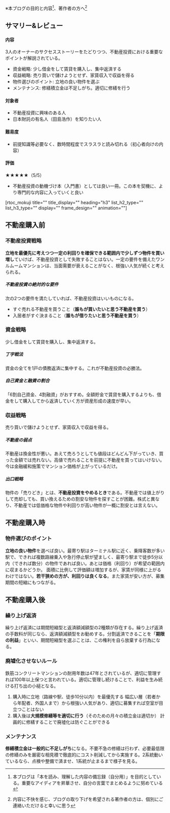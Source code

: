 ※本ブログの目的と内容[^1]、著作者の方へ[^2]
[^1]: 本ブログは「本を読み、理解した内容の備忘録（自分用）」を目的としている。重要なアイディアを昇華させ、自分の言葉でまとめるように努めている
[^2]: 内容に不快を感じ、ブログの取り下げを希望される著作者の方は、個別にご連絡いただけると幸いに思う

## サマリー&レビュー
#### 内容
3人のオーナーのサクセスストーリーをたどりつつ、不動産投資における重要なポイントが解説されている。
- 資金戦略: 少し借金をして賃貸を購入し、集中返済する
- 収益戦略: 売り買いで儲けようとせず、家賃収入で収益を得る
- 物件選びのポイント: 立地の良い物件を選ぶ
- メンテナンス: 修繕積立金は不足しがち。適切に修繕を行う

#### 対象者
- 不動産投資に興味のある人
- 日本財託の有名人（田島浩作）を知りたい人

#### 難易度
- 前提知識等必要なく、数時間程度でスラスラと読み切れる（初心者向けの内容）

#### 評価
★★★★★（5/5）
- 不動産投資の動機づけ本（入門書）としては良い一冊。この本を契機に、より専門的な内容に入っていくと良い


[rtoc_mokuji title="" title_display="" heading="h3" list_h2_type="" list_h3_type="" display="" frame_design="" animation=""]


## 不動産購入前
### 不動産投資戦略
**立地を最優先に考えつつ一定の利回りを確保できる範囲内で少しずつ物件を買い増し**ていけば、不動産投資として失敗することはない。一定の要件を備えたワンルムームマンションは、当面需要が衰えることがなく、根強い人気が続くと考えられる。
##### 不動産投資の絶対的な要件
次の2つの要件を満たしていれば、不動産投資はいいものになる。
- すぐ売れる不動産を買うこと（**誰もが買いたいと思う不動産を買う**）
- 入居者がすぐ決まること（**誰もが借りたいと思う不動産を買う**）

### 資金戦略
少し借金をして賃貸を購入し、集中返済する。
##### 丁字戦法
資金の全てを1戸の債務返済に集中する。これが不動産投資の必勝法。
##### 自己資金と融資の割合
「6割自己資金、4割融資」がおすすめ。全額貯金で賃貸を購入するよりも、借金をして購入してから返済していく方が資産形成の速度が早い。

### 収益戦略
売り買いで儲けようとせず、家賃収入で収益を得る。
##### 不動産の弱点
不動産は換金性が悪い。あえて売ろうとしても値段はどんどん下がっていき、買った金額では売れない。高値で売れることを前提に不動産を買ってはいけない。今は金融緩和施策でマンション価格が上がっているだけ。
##### 出口戦略
物件の「売りどき」とは、**不動産投資をやめるとき**である。不動産では値上がりして売却しても、買い換えるための割安な物件を探すことが困難。株式と異なり、不動産では低価格な物件や利回りが高い物件が一概に割安とは言えない。


## 不動産購入時
### 物件選びのポイント
**立地の良い物件**を選べば良い。最寄り駅はターミナル駅に近く、乗降客数が多い駅で、できれば複数路線乗入や急行停止駅が望ましく、最寄り駅まで徒歩5分以内（できれば数分）の物件であれば良い。あとは価格（利回り）が希望の範囲内に収まるかどうか。
面積に比例して評価額は増加するが、家賃が同様に上がるわけではない。**若干狭めの方が、利回りは良くなる**。また家賃が安い方が、募集期間の短縮にもつながる。


## 不動産購入後
### 繰り上げ返済
繰り上げ返済には期間短縮型と返済額減額型の2種類が存在する。繰り上げ返済の手数料が同じなら、返済額減額型をお勧めする。分割返済できることを「**期限の利益**」といい、期間短縮型を選ぶことは、この権利を自ら放棄する行為になる。

### 廃墟化させないルール
鉄筋コンクリートマンションの耐用年数は47年とされているが、適切に管理すれば100年以上保つと言われている。適切に管理し続けることで、利益を生み続ける打ち出の小槌となる。
1. 購入時に立地（路線や駅、徒歩10分以内）を最優先する
幅広い層（若者から年配者、外国人まで）から根強い人気があり、適切に募集すれば空室が目立つことはない
1. 購入後は**大規模修繕等を適切に行う**（そのための月々の積立金は適切か）
計画的に修繕することで廃墟化は防ぐことができる

### メンテナンス
**修繕積立金は一般的に不足しがち**になる。不要不急の修繕は行わず、必要最低限の修繕のみを厳密な相見積で徹底的にコスト削減してから実施する。2系統動いているなら、点検や整備で済ませ、1系統が止まるまで様子を見る。
